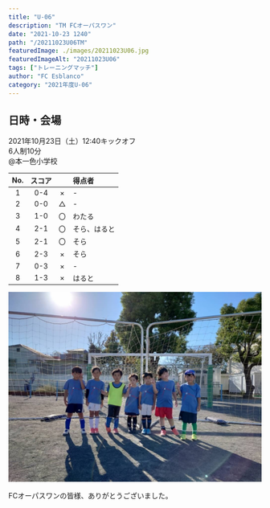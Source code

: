 ```yaml
---
title: "U-06"
description: "TM FCオーパスワン"
date: "2021-10-23 1240"
path: "/20211023U06TM"
featuredImage: ./images/20211023U06.jpg
featuredImageAlt: "20211023U06"
tags: ["トレーニングマッチ"]
author: "FC Esblanco"
category: "2021年度U-06"
---
```


## 日時・会場

2021年10月23日（土）12:40キックオフ<br>
6人制10分<br>
@本一色小学校

| No.| スコア |   | 得点者  |
|:--:|:------:|:-:|:--------|
| 1  | 0-4 | × |-|
| 2  | 0-0 | △ |-|
| 3  | 1-0 | 〇 |わたる|
| 4  | 2-1 | 〇 |そら、はると|
| 5  | 2-1 | 〇 |そら|
| 6  | 2-3 | × |そら|
| 7  | 0-3 | × |-|
| 8  | 1-3 | × |はると|

![20211023U06](./images/20211023U06B.jpg "U06TM")

FCオーパスワンの皆様、ありがとうございました。